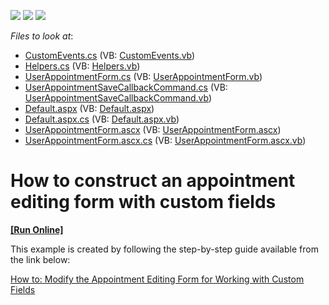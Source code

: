 <!-- default badges list -->
![](https://img.shields.io/endpoint?url=https://codecentral.devexpress.com/api/v1/VersionRange/128546049/15.2.4%2B)
[![](https://img.shields.io/badge/Open_in_DevExpress_Support_Center-FF7200?style=flat-square&logo=DevExpress&logoColor=white)](https://supportcenter.devexpress.com/ticket/details/E2924)
[![](https://img.shields.io/badge/📖_How_to_use_DevExpress_Examples-e9f6fc?style=flat-square)](https://docs.devexpress.com/GeneralInformation/403183)
<!-- default badges end -->
<!-- default file list -->
*Files to look at*:

* [CustomEvents.cs](./CS/WebSite/App_Code/CustomEvents.cs) (VB: [CustomEvents.vb](./VB/WebSite/App_Code/CustomEvents.vb))
* [Helpers.cs](./CS/WebSite/App_Code/Helpers.cs) (VB: [Helpers.vb](./VB/WebSite/App_Code/Helpers.vb))
* [UserAppointmentForm.cs](./CS/WebSite/App_Code/UserAppointmentForm.cs) (VB: [UserAppointmentForm.vb](./VB/WebSite/App_Code/UserAppointmentForm.vb))
* [UserAppointmentSaveCallbackCommand.cs](./CS/WebSite/App_Code/UserAppointmentSaveCallbackCommand.cs) (VB: [UserAppointmentSaveCallbackCommand.vb](./VB/WebSite/App_Code/UserAppointmentSaveCallbackCommand.vb))
* [Default.aspx](./CS/WebSite/Default.aspx) (VB: [Default.aspx](./VB/WebSite/Default.aspx))
* [Default.aspx.cs](./CS/WebSite/Default.aspx.cs) (VB: [Default.aspx.vb](./VB/WebSite/Default.aspx.vb))
* [UserAppointmentForm.ascx](./CS/WebSite/MyForms/UserAppointmentForm.ascx) (VB: [UserAppointmentForm.ascx](./VB/WebSite/MyForms/UserAppointmentForm.ascx))
* [UserAppointmentForm.ascx.cs](./CS/WebSite/MyForms/UserAppointmentForm.ascx.cs) (VB: [UserAppointmentForm.ascx.vb](./VB/WebSite/MyForms/UserAppointmentForm.ascx.vb))
<!-- default file list end -->
# How to construct an appointment editing form with custom fields
<!-- run online -->
**[[Run Online]](https://codecentral.devexpress.com/e2924/)**
<!-- run online end -->


<p>This example is created by following the step-by-step guide available from the link below:</p><p><a href="http://documentation.devexpress.com/#AspNet/CustomDocument5464"><u>How to: Modify the Appointment Editing Form for Working with Custom Fields</u></a></p>

<br/>


